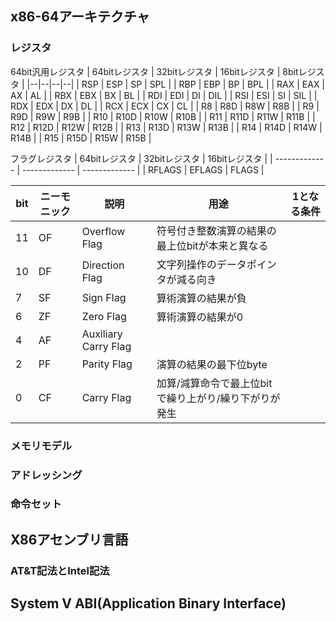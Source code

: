
## x86-64アーキテクチャ
### レジスタ
64bit汎用レジスタ
| 64bitレジスタ | 32bitレジスタ | 16bitレジスタ | 8bitレジスタ |
|--|--|--|--|
| RSP | ESP |  SP | SPL |
| RBP | EBP |  BP | BPL |
| RAX | EAX |  AX |  AL |
| RBX | EBX |  BX |  BL |
| RDI | EDI |  DI | DIL |
| RSI | ESI |  SI | SIL |
| RDX | EDX |  DX |  DL |
| RCX | ECX |  CX |  CL |
| R8  | R8D | R8W | R8B |
| R9  | R9D | R9W | R9B |
| R10 | R10D | R10W | R10B |
| R11 | R11D | R11W | R11B |
| R12 | R12D | R12W | R12B |
| R13 | R13D | R13W | R13B |
| R14 | R14D | R14W | R14B |
| R15 | R15D | R15W | R15B |

フラグレジスタ
| 64bitレジスタ | 32bitレジスタ | 16bitレジスタ |
| ------------- | ------------- | ------------- |
| RFLAGS        | EFLAGS        | FLAGS         |

| bit | ニーモニック | 説明 | 用途 | 1となる条件 |
|--|--|--|--|--|
| 11 | OF |        Overflow Flag | 符号付き整数演算の結果の最上位bitが本来と異なる |
| 10 | DF |       Direction Flag | 文字列操作のデータポインタが減る向き |
|  7 | SF |            Sign Flag | 算術演算の結果が負 |
|  6 | ZF |            Zero Flag | 算術演算の結果が0 |
|  4 | AF | Auxiliary Carry Flag |  |
|  2 | PF |          Parity Flag | 演算の結果の最下位byte |
|  0 | CF |           Carry Flag | 加算/減算命令で最上位bitで繰り上がり/繰り下がりが発生 |

### メモリモデル
### アドレッシング
### 命令セット
## X86アセンブリ言語
### AT&T記法とIntel記法

## System V ABI(Application Binary Interface)